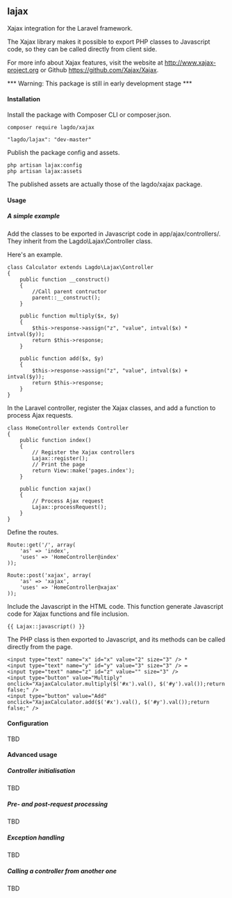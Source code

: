 ## lajax
Xajax integration for the Laravel framework.

The Xajax library makes it possible to export PHP classes to Javascript code, so they can be called directly from client side.

For more info about Xajax features, visit the website at http://www.xajax-project.org or Github https://github.com/Xajax/Xajax.

*** Warning: This package is still in early development stage ***

#### Installation

Install the package with Composer CLI or composer.json.

```
composer require lagdo/xajax
```

```
"lagdo/lajax": "dev-master"
```

Publish the package config and assets.

```
php artisan lajax:config
php artisan lajax:assets
```
The published assets are actually those of the lagdo/xajax package.

#### Usage

##### A simple example

Add the classes to be exported in Javascript code in app/ajax/controllers/.
They inherit from the Lagdo\Lajax\Controller class.

Here's an example.

```
class Calculator extends Lagdo\Lajax\Controller
{
    public function __construct()
    {
        //Call parent contructor
        parent::__construct();
    }

    public function multiply($x, $y)
    {
        $this->response->assign("z", "value", intval($x) * intval($y));
        return $this->response;
    }

    public function add($x, $y)
    {
        $this->response->assign("z", "value", intval($x) + intval($y));
        return $this->response;
    }
}
```

In the Laravel controller, register the Xajax classes, and add a function to process Ajax requests.

```
class HomeController extends Controller
{
    public function index()
    {
        // Register the Xajax controllers
        Lajax::register();
        // Print the page
        return View::make('pages.index');
    }

    public function xajax()
    {
        // Process Ajax request
        Lajax::processRequest();
    }
}
```

Define the routes.

```
Route::get('/', array(
    'as' => 'index',
    'uses' => 'HomeController@index'
));

Route::post('xajax', array(
    'as' => 'xajax',
    'uses' => 'HomeController@xajax'
));
```

Include the Javascript in the HTML code. This function generate Javascript code for Xajax functions and file inclusion.

```
{{ Lajax::javascript() }}
```

The PHP class is then exported to Javascript, and its methods can be called directly from the page.

```
<input type="text" name="x" id="x" value="2" size="3" /> * 
<input type="text" name="y" id="y" value="3" size="3" /> = 
<input type="text" name="z" id="z" value="" size="3" /> 
<input type="button" value="Multiply" onclick="XajaxCalculator.multiply($('#x').val(), $('#y').val());return false;" />
<input type="button" value="Add" onclick="XajaxCalculator.add($('#x').val(), $('#y').val());return false;" />
```

#### Configuration

TBD

#### Advanced usage

##### Controller initialisation

TBD

##### Pre- and post-request processing

TBD

##### Exception handling

TBD

##### Calling a controller from another one

TBD
